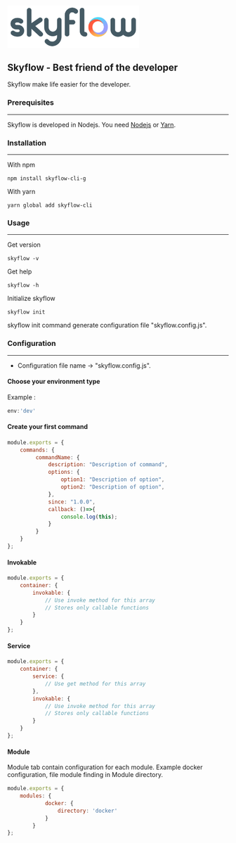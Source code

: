 <a align="center" href="https://skyflow.io/">
	<img width="300" src="resources/images/skyflow.png">
</a>

## Skyflow - Best friend of the developer


Skyflow make life easier for the developer.

### Prerequisites

------------

Skyflow is developed in Nodejs. You need [Nodejs](https://nodejs.org) or [Yarn](https://yarnpkg.com).

### Installation

------------

With npm
```
npm install skyflow-cli-g
```

With yarn
```
yarn global add skyflow-cli
```

### Usage

------------

Get version
```
skyflow -v
```

Get help
```
skyflow -h
```

Initialize skyflow
```
skyflow init
```

skyflow init command generate configuration file "skyflow.config.js".

### Configuration

------------
- Configuration file name -> "skyflow.config.js".

#### Choose your environment type

Example :
```javascript
env:'dev'
```

#### Create your first command

```javascript
module.exports = {
    commands: {
         commandName: {
             description: "Description of command",
             options: {
                 option1: "Description of option",
                 option2: "Description of option",
             },
             since: "1.0.0",
             callback: ()=>{
                 console.log(this);
             }
         }
    }
};
```

#### Invokable

```javascript
module.exports = {
    container: {
        invokable: {
            // Use invoke method for this array
            // Stores only callable functions
        }
    }
};
```

#### Service

```javascript
module.exports = {
    container: {
        service: {
            // Use get method for this array
        },
        invokable: {
            // Use invoke method for this array
            // Stores only callable functions
        }
    }
};
```

#### Module
Module tab contain configuration for each module.
Example docker configuration, file module finding in Module directory.

```javascript
module.exports = {
    modules: {
            docker: {
                directory: 'docker'
            }
        }
};
```